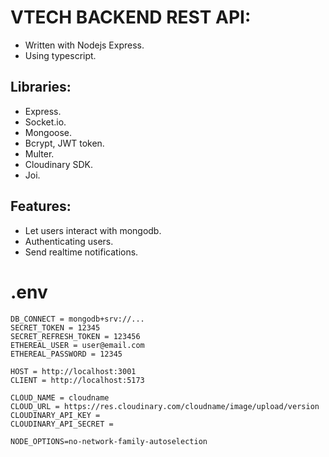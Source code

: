 # VTECH BACKEND REST API:
- Written with Nodejs Express.
- Using typescript.

## Libraries:
- Express.
- Socket.io.
- Mongoose.
- Bcrypt, JWT token.
- Multer.
- Cloudinary SDK.
- Joi.

## Features:
- Let users interact with mongodb.
- Authenticating users.
- Send realtime notifications.

# .env
```
DB_CONNECT = mongodb+srv://...
SECRET_TOKEN = 12345
SECRET_REFRESH_TOKEN = 123456
ETHEREAL_USER = user@email.com
ETHEREAL_PASSWORD = 12345

HOST = http://localhost:3001
CLIENT = http://localhost:5173

CLOUD_NAME = cloudname
CLOUD_URL = https://res.cloudinary.com/cloudname/image/upload/version
CLOUDINARY_API_KEY = 
CLOUDINARY_API_SECRET = 

NODE_OPTIONS=no-network-family-autoselection
```
